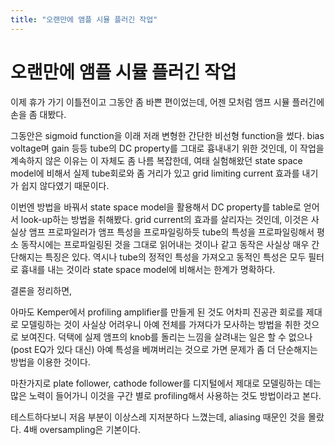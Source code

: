 ```yaml
---
title: "오랜만에 앰플 시뮬 플러긴 작업"
---
```

# 오랜만에 앰플 시뮬 플러긴 작업


이제 휴가 가기 이틀전이고 그동안 좀 바쁜 편이었는데, 어젠 모처럼 앰프 시뮬 플러긴에 손을 좀 대봤다.




그동안은 sigmoid function을 이래 저래 변형한 간단한 비선형 function을 썼다. bias voltage며 gain 등등 tube의 DC property를 그대로 흉내내기 위한 것인데, 이 작업을 계속하지 않은 이유는 이 자체도 좀 나름 복잡한데, 여태 실험해왔던 state space model에 비해서 실제 tube회로와 좀 거리가 있고 grid limiting current 효과를 내기가 쉽지 않다였기 때문이다.




이번엔 방법을 바꿔서 state space model을 활용해서 DC property를 table로 얻어서 look-up하는 방법을 취해봤다. grid current의 효과를 살리자는 것인데, 이것은 사실상 앰프 프로파일러가 앰프 특성을 프로파일링하듯 tube의 특성을 프로파일링해서 평소 동작시에는 프로파일링된 것을 그대로 읽어내는 것이나 같고 동작은 사실상 매우 간단해지는 특징은 있다. 역시나 tube의 정적인 특성을 가져오고 동적인 특성은 모두 필터로 흉내를 내는 것이라 state space model에 비해서는 한계가 명확하다.




결론을 정리하면,




아마도 Kemper에서 profiling amplifier를 만들게 된 것도 어차피 진공관 회로를 제대로 모델링하는 것이 사실상 어려우니 아예 전체를 가져다가 모사하는 방법을 취한 것으로 보여진다. 덕택에 실제 앰프의 knob를 돌리는 느낌을 살려내는 일은 할 수 없으나 (post EQ가 있다 대신) 아예 특성을 베껴버리는 것으로 가면 문제가 좀 더 단순해지는 방법을 이용한 것이다.




마찬가지로 plate follower, cathode follower를 디지털에서 제대로 모델링하는 데는 많은 노력이 들어가니 이것을 구간 별로 profiling해서 사용하는 것도 방법이라고 본다. 




테스트하다보니 저음 부분이 이상스레 지저분하다 느꼈는데, aliasing 때문인 것을 몰랐다. 4배 oversampling은 기본이다.


